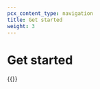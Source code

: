 ```yaml
---
pcx_content_type: navigation
title: Get started
weight: 3
---
```


# Get started

{{<directory-listing>}}
